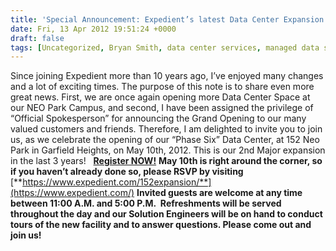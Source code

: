 ```yaml
---
title: 'Special Announcement: Expedient’s latest Data Center Expansion'
date: Fri, 13 Apr 2012 19:51:24 +0000
draft: false
tags: [Uncategorized, Bryan Smith, data center services, managed data services]
---
```


Since joining Expedient more than 10 years ago, I’ve enjoyed many changes and a lot of exciting times. The purpose of this note is to share even more great news. First, we are once again opening more Data Center Space at our NEO Park Campus, and second, I have been assigned the privilege of “Official Spokesperson” for announcing the Grand Opening to our many valued customers and friends. Therefore, I am delighted to invite you to join us, as we celebrate the opening of our “Phase Six” Data Center, at 152 Neo Park in Garfield Heights, on May 10th, 2012. This is our 2nd Major expansion in the last 3 years!   [**Register NOW!**](https://www.expedient.com/) **May 10th is right around the corner, so if you haven’t already done so, please RSVP by visiting** [**https://www.expedient.com/152expansion/**](https://www.expedient.com/)  **Invited guests are welcome at any time between 11:00 A.M. and 5:00 P.M.  Refreshments will be served throughout the day and our Solution Engineers will be on hand to conduct tours of the new facility and to answer questions. Please come out and join us!**
